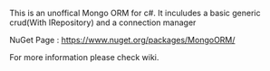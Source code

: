 This is an unoffical Mongo ORM for c#.
It inculudes a basic generic crud(With IRepository) and a connection manager

NuGet Page : https://www.nuget.org/packages/MongoORM/

For more information please check wiki.

